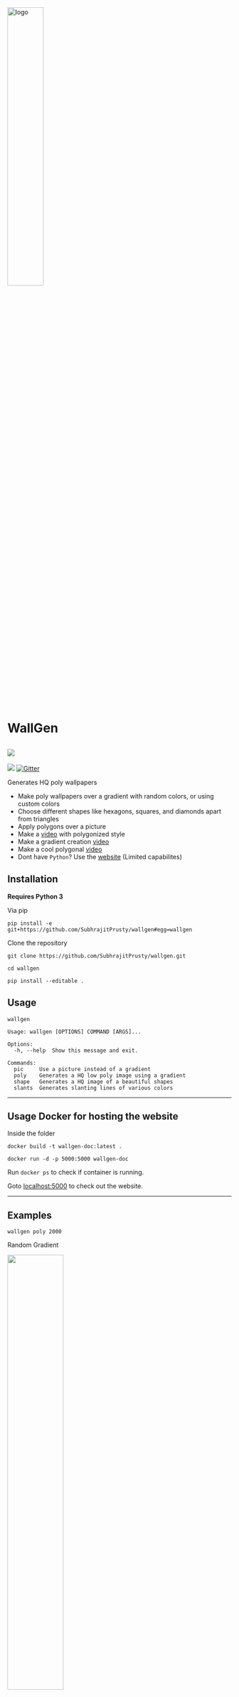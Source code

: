<img src="./images/logo.png" width="40%" alt="logo">

# WallGen
![](https://img.shields.io/badge/Python-3-blue.svg?style=for-the-badge&logo=python)
----
[![](https://img.shields.io/badge/Website-blue.svg?style=for-the-badge)](http://wallgen.subhrajitpy.me/)
[![Gitter](https://img.shields.io/gitter/room/:user/:repo.svg?style=for-the-badge&colorB=00ddff)](https://gitter.im/wallgen/Lobby)

Generates HQ poly wallpapers

- Make poly wallpapers over a gradient with random colors, or using custom colors
- Choose different shapes like hexagons, squares, and diamonds apart from triangles
- Apply polygons over a picture
- Make a [video](https://gist.github.com/SubhrajitPrusty/5f303202c615e42e12b1a640322f9fec) with polygonized style
- Make a gradient creation [video](https://gist.github.com/SubhrajitPrusty/e994ce8f3b643382328c1c779893a721)
- Make a cool polygonal [video](https://gist.github.com/SubhrajitPrusty/37cf527ca4d92ed4a19af91099984b51)
- Dont have `Python`? Use the [website](http://wallgen.subhrajitpy.me) (Limited capabilites)

## Installation

**Requires Python 3**

Via pip

```pip
pip install -e git+https://github.com/SubhrajitPrusty/wallgen#egg=wallgen
```


Clone the repository

```
git clone https://github.com/SubhrajitPrusty/wallgen.git

cd wallgen

pip install --editable .
```

## Usage

`wallgen`

```
Usage: wallgen [OPTIONS] COMMAND [ARGS]...

Options:
  -h, --help  Show this message and exit.

Commands:
  pic     Use a picture instead of a gradient
  poly    Generates a HQ low poly image using a gradient
  shape   Generates a HQ image of a beautiful shapes
  slants  Generates slanting lines of various colors

```

----

## Usage Docker for hosting the website

Inside the folder

`docker build -t wallgen-doc:latest .`

`docker run -d -p 5000:5000 wallgen-doc`

Run `docker ps` to check if container is running.

Goto [localhost:5000](http://localhost:5000) to check out the website.

----

## Examples


`wallgen poly 2000`

Random Gradient

<img src="./images/demo1.png" width="50%">

---

`wallgen poly 2000 --use-nn --points 5000`

NbyNGradient method

<img src="./images/nngradient.png" width="50%">

---

`wallgen poly 1000 --colors "#ff0000" --colors "#00ddff"`

Fixed color/gradient

<img src="./images/poly.png" width="50%">

---

`wallgen poly 2000 -c "#ff0000" -c "#00ddff" --points 2000 --swirl`

Swirl

<img src="./images/poly_swirl.png" width="50%">

---

`wallgen poly 2000 --points 2000 -un --swirl`

NbyN and swirl

<img src="./images/nn_swirl.png" width="50%">

---

`wallgen poly 2000 -c "#ff0000" -c "#000000" -c "#0000ff"`

More than 2 colours

<img src="./images/demo3.png" width="50%">

---

`wallgen poly 1000 -c "#ff0000" -c "#00ddff" -o "#2c2c2c"`

With outline

<img src="./images/poly-outline.png" width="50%">

---

`wallgen shape 2000 -t square -c "#ff0099" -c "#00ddff"`

Square pattern

<img src="./images/square.png" width="50%">

---

`wallgen shape 2000 -t square -c "#ff0099" -c "#00ddff" -o "#2c2c2c"`

Square pattern with Outline

<img src="./images/square-outline.png" width="50%">

---

`wallgen shape 2000 -t square -c "#ff0099" -c "#00ddff" --swirl`

Square with swirl

<img src="./images/sq_swirl.png" width="50%">

---

`wallgen shape 2000 -t hex -c "#ff0099" -c "#00ddff"`

Hexagon pattern

<img src="./images/hex.png" width="50%">

---

`wallgen shape 2000 -t diamond -c "#ff0099" -c "#00ddff"`

Diamond pattern

<img src="./images/diamond.png" width="50%">

---

`wallgen shape 2000 -t triangle -c "#ff0099" -c "#00ddff"`

Triangle pattern

<img src="./images/triangle.png" width="50%">

---

`wallgen slants 2000`

Slants pattern

<img src="./images/slants.png" width="50%">

---

`wallgen slants 2000 --swirl`

Slants with swirl

<img src="./images/slants_swirl.png" width="50%">

---

Polygonizing a picture

1

`wallgen pic poly bonfire.jpg -p 50000`

<img src="./images/bonfire.jpg" width="50%">
<img src="./images/bonfire-poly.png" width="50%">

2

`wallgen pic poly anime.png -p 50000`

<img src="./images/anime.png" width="50%">
<img src="./images/anime-poly.png" width="50%">

3

`wallgen pic poly clouds.jpg -p 50000`

<img src="./images/clouds.jpg" width="50%">
<img src="./images/clouds-poly.png" width="50%">

---

Using a picture with Smart edges

`wallgen pic poly art.jpg --smart`

<img src="./images/art.jpg" width="50%">
<img src="./images/art-smart.png" width="50%">

---
